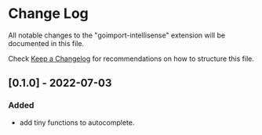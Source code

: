 # Change Log

All notable changes to the "goimport-intellisense" extension will be documented in this file.

Check [Keep a Changelog](http://keepachangelog.com/) for recommendations on how to structure this file.

## [0.1.0] - 2022-07-03
### Added
- add tiny functions to autocomplete.